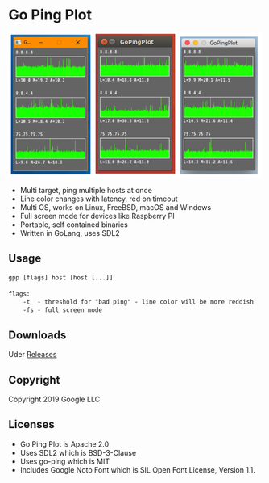 Go Ping Plot
============

![screenshot](gpp.png)

* Multi target, ping multiple hosts at once
* Line color changes with latency, red on timeout
* Multi OS, works on Linux, FreeBSD, macOS and Windows
* Full screen mode for devices like Raspberry PI
* Portable, self contained binaries
* Written in GoLang, uses SDL2

Usage
-----
```
gpp [flags] host [host [...]]

flags:
    -t  - threshold for "bad ping" - line color will be more reddish
    -fs - full screen mode
```

Downloads
---------
Uder [Releases](https://github.com/tenox7/gpp/releases)

Copyright
---------
Copyright 2019 Google LLC

Licenses
--------
* Go Ping Plot is Apache 2.0
* Uses SDL2 which is BSD-3-Clause
* Uses go-ping which is MIT
* Includes Google Noto Font which is SIL Open Font License, Version 1.1.
